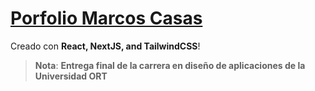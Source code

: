 # **[Porfolio Marcos Casas](https://github.com/maarcoscasas/porfolio)**

Creado con **React, NextJS, and TailwindCSS**!

> **Nota**: **Entrega final de la carrera en diseño de aplicaciones de la Universidad ORT**
